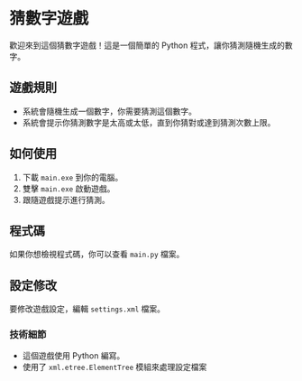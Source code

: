 # 猜數字遊戲

歡迎來到這個猜數字遊戲！這是一個簡單的 Python 程式，讓你猜測隨機生成的數字。

## 遊戲規則
- 系統會隨機生成一個數字，你需要猜測這個數字。
- 系統會提示你猜測數字是太高或太低，直到你猜對或達到猜測次數上限。

## 如何使用
1. 下載 `main.exe` 到你的電腦。
2. 雙擊 `main.exe` 啟動遊戲。
3. 跟隨遊戲提示進行猜測。

## 程式碼
如果你想檢視程式碼，你可以查看 `main.py` 檔案。

## 設定修改
要修改遊戲設定，編輯 `settings.xml` 檔案。

### 技術細節
- 這個遊戲使用 Python 編寫。
- 使用了 `xml.etree.ElementTree` 模組來處理設定檔案
